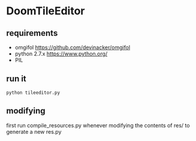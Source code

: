 # DoomTileEditor

## requirements
* omgifol https://github.com/devinacker/omgifol
* python 2.7.x https://www.python.org/
* PIL

## run it
`python tileeditor.py`

## modifying
first run compile_resources.py whenever modifying the contents of res/ to generate a new res.py
